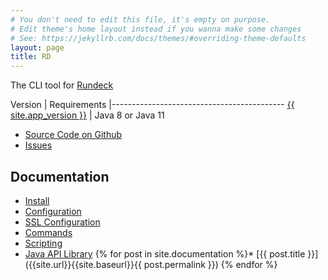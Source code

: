 ```yaml
---
# You don't need to edit this file, it's empty on purpose.
# Edit theme's home layout instead if you wanna make some changes
# See: https://jekyllrb.com/docs/themes/#overriding-theme-defaults
layout: page
title: RD
---
```


The CLI tool for [Rundeck](https://github.com/rundeck/rundeck)

Version                  | Requirements 
|-------------------------------------------
   [{{ site.app_version }}](changes) |   Java 8 or Java 11

* [Source Code on Github]({{site.github_url}}) 
* [Issues]({{site.github_url}}/issues)

[changes]: {{site.url}}{{site.baseurl}}/changes/

## Documentation


* [Install]({{site.url}}{{site.baseurl}}/install)
* [Configuration]({{site.url}}{{site.baseurl}}/configuration)
* [SSL Configuration]({{site.url}}{{site.baseurl}}/configuration/ssl/)
* [Commands]({{site.url}}{{site.baseurl}}/commands)
* [Scripting]({{site.url}}{{site.baseurl}}/scripting)
* [Java API Library]({{site.url}}{{site.baseurl}}/javalib)
{% for post in site.documentation %}* [{{ post.title }}]({{site.url}}{{site.baseurl}}{{ post.permalink }})
{% endfor %}
